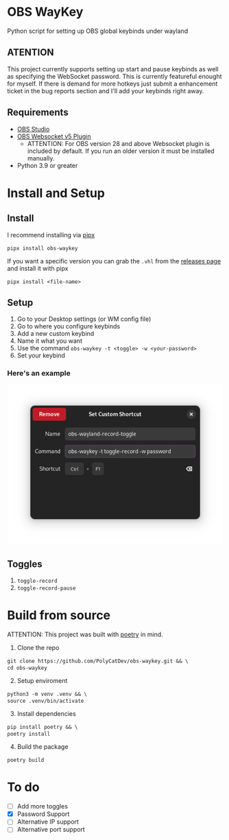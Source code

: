 # OBS WayKey

Python script for setting up OBS global keybinds under wayland

## ATENTION
This project currently supports setting up start and pause keybinds as well as specifying the WebSocket password.
This is currently featureful enought for myself.
If there is demand for more hotkeys just submit a enhancement ticket in the bug reports section and I'll add your keybinds right away.

## Requirements

- [OBS Studio](https://obsproject.com/)
- [OBS Websocket v5 Plugin](https://github.com/obsproject/obs-websocket/releases/tag/5.0.0)
  - ATTENTION: For OBS version 28 and above Websocket plugin is included by default. If you run an older version it must be installed manually.
- Python 3.9 or greater

# Install and Setup

## Install

I recommend installing via [pipx](https://github.com/pypa/pipx)

```
pipx install obs-waykey
```

If you want a specific version you can grab the `.vhl` from the [releases page](https://github.com/PolyCatDev/obs-waykey/releases) and install it with pipx

```
pipx install <file-name>
```

## Setup

1. Go to your Desktop settings (or WM config file)
2. Go to where you configure keybinds
3. Add a new custom keybind
4. Name it what you want
5. Use the command `obs-waykey -t <toggle> -w <your-password>`
6. Set your keybind

### Here's an example

![my keybind](https://github.com/PolyCatDev/obs-waykey/blob/main/.github/toggle-rec-config.png)

## Toggles

1. `toggle-record`
2. `toggle-record-pause`

# Build from source

ATTENTION: This project was built with [poetry](https://python-poetry.org/) in mind.

1. Clone the repo

```
git clone https://github.com/PolyCatDev/obs-waykey.git && \
cd obs-waykey
```

2. Setup enviroment

```
python3 -m venv .venv && \
source .venv/bin/activate
```

3. Install dependencies

```
pip install poetry && \
poetry install
```

4. Build the package

```
poetry build
```

# To do

- [ ] Add more toggles
- [x] Password Support
- [ ] Alternative IP support
- [ ] Alternative port support
